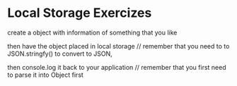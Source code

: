 # Local Storage Exercizes

create a object with information of something that you like 

then have the object placed in local storage // remember that you need to to JSON.stringfy() to convert to JSON,

then console.log it back to your application // remember that you first need to parse it into Object first